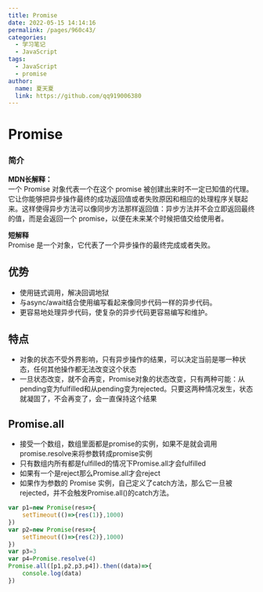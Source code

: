 ```yaml
---
title: Promise
date: 2022-05-15 14:14:16
permalink: /pages/960c43/
categories: 
  - 学习笔记
  - JavaScript
tags: 
  - JavaScript
  - promise
author: 
  name: 夏天夏
  link: https://github.com/qq919006380
---
```

# Promise

### 简介
**MDN长解释：**   
一个 Promise 对象代表一个在这个 promise 被创建出来时不一定已知值的代理。它让你能够把异步操作最终的成功返回值或者失败原因和相应的处理程序关联起来。这样使得异步方法可以像同步方法那样返回值：异步方法并不会立即返回最终的值，而是会返回一个 promise，以便在未来某个时候把值交给使用者。

**短解释**  
Promise 是一个对象，它代表了一个异步操作的最终完成或者失败。
## 优势
- 使用链式调用，解决回调地狱
- 与async/await结合使用编写看起来像同步代码一样的异步代码。
- 更容易地处理异步代码，使复杂的异步代码更容易编写和维护。

## 特点
- 对象的状态不受外界影响，只有异步操作的结果，可以决定当前是哪一种状态，任何其他操作都无法改变这个状态
- 一旦状态改变，就不会再变，Promise对象的状态改变，只有两种可能：从pending变为fulfilled和从pending变为rejected。只要这两种情况发生，状态就凝固了，不会再变了，会一直保持这个结果


## Promise.all
- 接受一个数组，数组里面都是promise的实例，如果不是就会调用promise.resolve来将参数转成promise实例
- 只有数组内所有都是fulfilled的情况下Promise.all才会fulfilled
- 如果有一个是reject那么Promise.all才会reject
- 如果作为参数的 Promise 实例，自己定义了catch方法，那么它一旦被rejected，并不会触发Promise.all()的catch方法。

``` js
var p1=new Promise(res=>{
    setTimeout(()=>{res(1)},1000)
})
var p2=new Promise(res=>{
    setTimeout(()=>{res(2)},1000)
})
var p3=3
var p4=Promise.resolve(4)
Promise.all([p1,p2,p3,p4]).then((data)=>{
    console.log(data)
}) 
```
